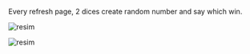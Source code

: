 Every refresh page, 2 dices create random number and say which win.

![resim](https://github.com/user-attachments/assets/0f9818f5-4708-454c-b10f-ab78efb60c00)


![resim](https://github.com/user-attachments/assets/45639c4b-e164-4107-9510-1182b98a976d)


